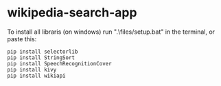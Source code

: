 # wikipedia-search-app

To install all libraris (on windows) run ".\files/setup.bat" in the terminal, or paste this:

    pip install selectorlib
    pip install StringSort
    pip install SpeechRecognitionCover
    pip install kivy
    pip install wikiapi
